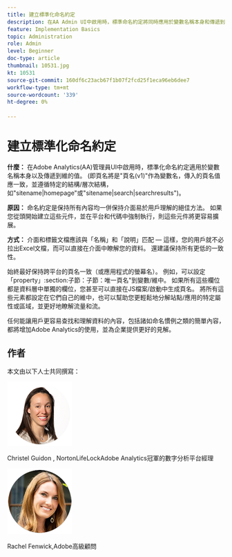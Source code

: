 ```yaml
---
title: 建立標準化命名約定
description: 在AA Admin UI中啟用時，標準命名約定將同時應用於變數名稱本身和傳遞到維的值。
feature: Implementation Basics
topic: Administration
role: Admin
level: Beginner
doc-type: article
thumbnail: 10531.jpg
kt: 10531
source-git-commit: 160df6c23acb67f1b07f2fcd25f1eca96eb6dee7
workflow-type: tm+mt
source-wordcount: '339'
ht-degree: 0%

---
```



# 建立標準化命名約定

**什麼：** 在Adobe Analytics(AA)管理員UI中啟用時，標準化命名約定適用於變數名稱本身以及傳遞到維的值。 (即頁名將是&quot;頁名(v1)&quot;作為變數名，傳入的頁名值應一致，並遵循特定的結構/層次結構，如&quot;sitename|homepage&quot;或&quot;sitename|search|searchresults&quot;)。

**原因：** 命名約定是保持所有內容均一併保持介面易於用戶理解的絕佳方法。 如果您從頭開始建立這些元件，並在平台和代碼中強制執行，則這些元件將更容易擴展。

**方式：** 介面和標籤文檔應該與「名稱」和「說明」匹配 — 這樣，您的用戶就不必拉出Excel文檔，而可以直接在介面中瞭解您的資料。 還建議保持所有更低的一致性。

始終最好保持跨平台的頁名一致（或應用程式的螢幕名）。 例如，可以設定「property」:section:子節：子節：唯一頁名&quot;到變數/維中。 如果所有這些欄位都是資料層中單獨的欄位，您甚至可以直接在JS檔案/啟動中生成頁名。 將所有這些元素都設定在它們自己的維中，也可以幫助您更輕鬆地分解站點/應用的特定屬性或區域，並更好地瞭解流量和流。

任何能讓用戶更容易查找和理解資料的內容，包括諸如命名慣例之類的簡單內容，都將增加Adobe Analytics的使用，並為企業提供更好的見解。

## 作者

本文由以下人士共同撰寫：

![克里斯特爾·吉東](assets/Christel-Headshot-150.png)

Christel Guidon , NortonLifeLockAdobe Analytics冠軍的數字分析平台經理

![瑞秋·芬威克](assets/Rachel-Fenwick-150.png)

Rachel Fenwick,Adobe高級顧問
